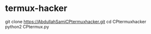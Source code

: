 # termux-hacker
git clone https://AbdullahSamiCPtermuxhacker.git
cd CPtermuxhacker
python2 CPtermux.py
